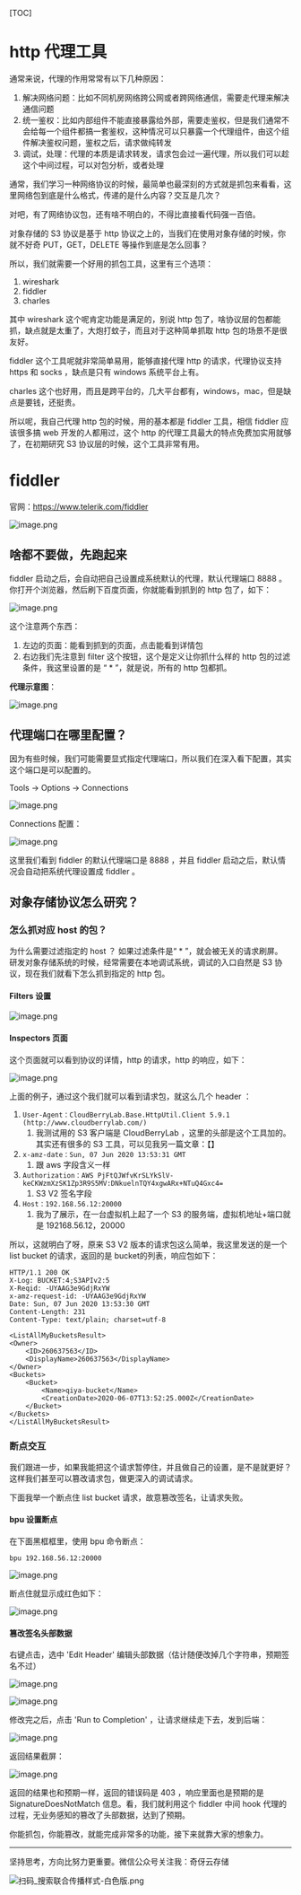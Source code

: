 [TOC]

# http 代理工具

通常来说，代理的作用常常有以下几种原因：

1. 解决网络问题：比如不同机房网络跨公网或者跨网络通信，需要走代理来解决通信问题
2. 统一鉴权：比如内部组件不能直接暴露给外部，需要走鉴权，但是我们通常不会给每一个组件都搞一套鉴权，这种情况可以只暴露一个代理组件，由这个组件解决鉴权问题，鉴权之后，请求做纯转发
3. 调试，处理：代理的本质是请求转发，请求包会过一遍代理，所以我们可以趁这个中间过程，可以对包分析，或者处理

通常，我们学习一种网络协议的时候，最简单也最深刻的方式就是抓包来看看，这里网络包到底是什么格式，传递的是什么内容？交互是几次？

对吧，有了网络协议包，还有啥不明白的，不得比直接看代码强一百倍。

对象存储的 S3 协议是基于 http 协议之上的，当我们在使用对象存储的时候，你就不好奇 PUT，GET，DELETE 等操作到底是怎么回事？

所以，我们就需要一个好用的抓包工具，这里有三个选项：

1. wireshark
2. fiddler
3. charles

其中 wireshark 这个呢肯定功能是满足的，别说 http 包了，啥协议层的包都能抓，缺点就是太重了，大炮打蚊子，而且对于这种简单抓取 http 包的场景不是很友好。

fiddler 这个工具呢就非常简单易用，能够直接代理 http 的请求，代理协议支持 https 和 socks ，缺点是只有 windows 系统平台上有。

charles 这个也好用，而且是跨平台的，几大平台都有，windows，mac，但是缺点是要钱，还挺贵。

所以呢，我自己代理 http 包的时候，用的基本都是 fiddler 工具，相信 fiddler 应该很多搞 web 开发的人都用过，这个 http  的代理工具最大的特点免费加实用就够了，在初期研究 S3 协议层的时候，这个工具非常有用。

# fiddler

官网：https://www.telerik.com/fiddler

![image.png](https://upload-images.jianshu.io/upload_images/14414032-c4ca70a576346633.png?imageMogr2/auto-orient/strip%7CimageView2/2/w/1240)

## 啥都不要做，先跑起来

fiddler 启动之后，会自动把自己设置成系统默认的代理，默认代理端口 8888 。你打开个浏览器，然后刷下百度页面，你就能看到抓到的 http 包了，如下：

![image.png](https://upload-images.jianshu.io/upload_images/14414032-d96a903e0da2892b.png?imageMogr2/auto-orient/strip%7CimageView2/2/w/1240)

这个注意两个东西：

1. 左边的页面：能看到抓到的页面，点击能看到详情包
2. 右边我们先注意到 filter 这个按钮，这个是定义让你抓什么样的 http 包的过滤条件，我这里设置的是 “ * ”，就是说，所有的 http 包都抓。

**代理示意图**：

![image.png](https://upload-images.jianshu.io/upload_images/14414032-abdb0ee67a2fc8db.png?imageMogr2/auto-orient/strip%7CimageView2/2/w/1240)

## 代理端口在哪里配置？

因为有些时候，我们可能需要显式指定代理端口，所以我们在深入看下配置，其实这个端口是可以配置的。

Tools -> Options -> Connections

![image.png](https://upload-images.jianshu.io/upload_images/14414032-fbafe44efb14c1dd.png?imageMogr2/auto-orient/strip%7CimageView2/2/w/1240)

Connections 配置：

![image.png](https://upload-images.jianshu.io/upload_images/14414032-24307231cb27cb50.png?imageMogr2/auto-orient/strip%7CimageView2/2/w/1240)

这里我们看到 fiddler 的默认代理端口是 8888 ，并且 fiddler 启动之后，默认情况会自动把系统代理设置成 fiddler 。

## 对象存储协议怎么研究？

### 怎么抓对应 host 的包？

为什么需要过滤指定的 host ？ 如果过滤条件是“ * ”，就会被无关的请求刷屏。
研发对象存储系统的时候，经常需要在本地调试系统，调试的入口自然是 S3 协议，现在我们就看下怎么抓到指定的 http 包。

#### Filters 设置 

![image.png](https://upload-images.jianshu.io/upload_images/14414032-80ddb92f0c673dc6.png?imageMogr2/auto-orient/strip%7CimageView2/2/w/1240)

#### Inspectors 页面

这个页面就可以看到协议的详情，http 的请求，http 的响应，如下：

![image.png](https://upload-images.jianshu.io/upload_images/14414032-3c9f9097f3fd8ccc.png?imageMogr2/auto-orient/strip%7CimageView2/2/w/1240)

上面的例子，通过这个我们就可以看到请求包，就这么几个 header ：

1. `User-Agent：CloudBerryLab.Base.HttpUtil.Client 5.9.1 (http://www.cloudberrylab.com/)`
    1. 我测试用的 S3 客户端是 CloudBerryLab ，这里的头部是这个工具加的。其实还有很多的 S3 工具，可以见我另一篇文章：【】
2. `x-amz-date：Sun, 07 Jun 2020 13:53:31 GMT`
    1. 跟 aws 字段含义一样
3. `Authorization：AWS PjFtQJWfvKrSLYkSlV-keCKWzmXzSK1Zp3R9S5MV:DNkuelnTQY4xgwARx+NTuQ4Gxc4=`
    1. S3 V2 签名字段
4. `Host：192.168.56.12:20000`
    1. 我为了展示，在一台虚拟机上起了一个 S3 的服务端，虚拟机地址+端口就是 192168.56.12，20000

所以，这就明白了呀，原来 S3 V2 版本的请求包这么简单，我这里发送的是一个 list bucket 的请求，返回的是 bucket的列表，响应包如下：

```
HTTP/1.1 200 OK
X-Log: BUCKET:4;S3APIv2:5
X-Reqid: -UYAAG3e9GdjRxYW
x-amz-request-id: -UYAAG3e9GdjRxYW
Date: Sun, 07 Jun 2020 13:53:30 GMT
Content-Length: 231
Content-Type: text/plain; charset=utf-8

<ListAllMyBucketsResult>
<Owner>
    <ID>260637563</ID>
    <DisplayName>260637563</DisplayName>
</Owner>
<Buckets>
    <Bucket>
        <Name>qiya-bucket</Name>
        <CreationDate>2020-06-07T13:52:25.000Z</CreationDate>
    </Bucket>
</Buckets>
</ListAllMyBucketsResult>
```

### 断点交互

我们跟进一步，如果我能把这个请求暂停住，并且做自己的设置，是不是就更好？这样我们甚至可以篡改请求包，做更深入的调试请求。

下面我举一个断点住 list bucket 请求，故意篡改签名，让请求失败。

#### bpu 设置断点

在下面黑框框里，使用 bpu 命令断点：

```
bpu 192.168.56.12:20000
```

![image.png](https://upload-images.jianshu.io/upload_images/14414032-2978f02877314300.png?imageMogr2/auto-orient/strip%7CimageView2/2/w/1240)

断点住就显示成红色如下：

![image.png](https://upload-images.jianshu.io/upload_images/14414032-8f5d84d43e9892cb.png?imageMogr2/auto-orient/strip%7CimageView2/2/w/1240)


#### 篡改签名头部数据

右键点击，选中 'Edit Header' 编辑头部数据（估计随便改掉几个字符串，预期签名不过）

![image.png](https://upload-images.jianshu.io/upload_images/14414032-10789fc94f00dc55.png?imageMogr2/auto-orient/strip%7CimageView2/2/w/1240)

![image.png](https://upload-images.jianshu.io/upload_images/14414032-29defd9c1be53010.png?imageMogr2/auto-orient/strip%7CimageView2/2/w/1240)

修改完之后，点击 'Run to Completion' ，让请求继续走下去，发到后端：

![image.png](https://upload-images.jianshu.io/upload_images/14414032-78b676f184ad0cb0.png?imageMogr2/auto-orient/strip%7CimageView2/2/w/1240)

返回结果截屏：

![image.png](https://upload-images.jianshu.io/upload_images/14414032-27fd42961242c335.png?imageMogr2/auto-orient/strip%7CimageView2/2/w/1240)

返回的结果也和预期一样，返回的错误码是 403 ，响应里面也是预期的是 SignatureDoesNotMatch 信息。看，我们就利用这个 fiddler 中间 hook 代理的过程，无业务感知的篡改了头部数据，达到了预期。

你能抓包，你能篡改，就能完成非常多的功能，接下来就靠大家的想象力。

---
坚持思考，方向比努力更重要。微信公众号关注我：奇伢云存储

![扫码_搜索联合传播样式-白色版.png](https://upload-images.jianshu.io/upload_images/14414032-1c5fafa645a08a53.png?imageMogr2/auto-orient/strip%7CimageView2/2/w/1240)
